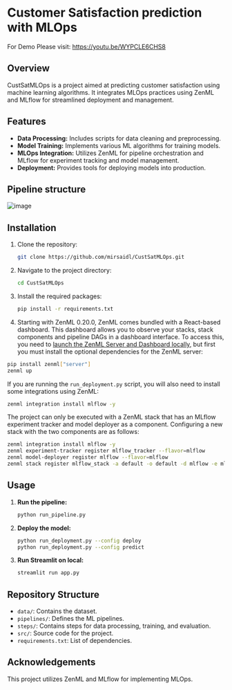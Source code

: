 # Customer Satisfaction prediction with MLOps

For Demo Please visit: https://youtu.be/WYPCLE6CHS8

## Overview
CustSatMLOps is a project aimed at predicting customer satisfaction using machine learning algorithms. It integrates MLOps practices using ZenML and MLflow for streamlined deployment and management.

## Features
- **Data Processing:** Includes scripts for data cleaning and preprocessing.
- **Model Training:** Implements various ML algorithms for training models.
- **MLOps Integration:** Utilizes ZenML for pipeline orchestration and MLflow for experiment tracking and model management.
- **Deployment:** Provides tools for deploying models into production.

## Pipeline structure
![image](https://github.com/user-attachments/assets/1f782ba2-8957-40fd-9fca-1458a901f27a)


## Installation
1. Clone the repository:
   ```bash
   git clone https://github.com/mirsaidl/CustSatMLOps.git
   ```
2. Navigate to the project directory:
   ```bash
   cd CustSatMLOps
   ```
3. Install the required packages:
   ```bash
   pip install -r requirements.txt
   ```
4. Starting with ZenML 0.20.0, ZenML comes bundled with a React-based dashboard. This dashboard allows you
to observe your stacks, stack components and pipeline DAGs in a dashboard interface. To access this, you need to [launch the ZenML Server and Dashboard locally](https://docs.zenml.io/user-guide/starter-guide#explore-the-dashboard), but first you must install the optional dependencies for the ZenML server:

```bash
pip install zenml["server"]
zenml up
```

If you are running the `run_deployment.py` script, you will also need to install some integrations using ZenML:

```bash
zenml integration install mlflow -y
```

The project can only be executed with a ZenML stack that has an MLflow experiment tracker and model deployer as a component. Configuring a new stack with the two components are as follows:

```bash
zenml integration install mlflow -y
zenml experiment-tracker register mlflow_tracker --flavor=mlflow
zenml model-deployer register mlflow --flavor=mlflow
zenml stack register mlflow_stack -a default -o default -d mlflow -e mlflow_tracker --set
```

## Usage
1. **Run the pipeline:**
   ```bash
   python run_pipeline.py
   ```
2. **Deploy the model:**
   ```bash
   python run_deployment.py --config deploy
   python run_deployment.py --config predict
   ```
3. **Run Streamlit on local:**
   ```bash
   streamlit run app.py
   ```

## Repository Structure
- `data/`: Contains the dataset.
- `pipelines/`: Defines the ML pipelines.
- `steps/`: Contains steps for data processing, training, and evaluation.
- `src/`: Source code for the project.
- `requirements.txt`: List of dependencies.

## Acknowledgements
This project utilizes ZenML and MLflow for implementing MLOps.

